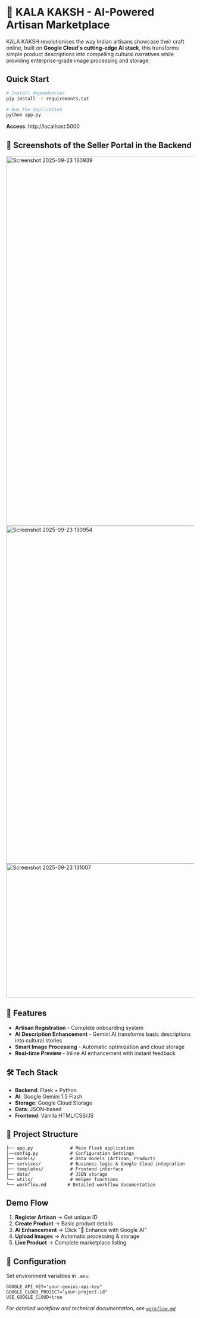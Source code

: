# 🎨 KALA KAKSH - AI-Powered Artisan Marketplace

KALA KAKSH revolutionises the way Indian artisans showcase their craft online, built on **Google Cloud's cutting-edge AI stack**, this transforms simple product descriptions into compelling cultural narratives while providing enterprise-grade image processing and storage.

##  Quick Start

```bash
# Install dependencies
pip install -r requirements.txt

# Run the application
python app.py
```

**Access**: http://localhost:5000

## 📸 Screenshots of the Seller Portal in the Backend

<img width="1887" height="989" alt="Screenshot 2025-09-23 130939" src="https://github.com/user-attachments/assets/b021663e-df8a-43fb-ada0-1238b989bcd6" />

<img width="1892" height="904" alt="Screenshot 2025-09-23 130954" src="https://github.com/user-attachments/assets/5e1d1862-6d54-4373-9484-3d45e2b1e2e4" />

<img width="1887" height="359" alt="Screenshot 2025-09-23 131007" src="https://github.com/user-attachments/assets/2f5f9e1c-bfbc-421b-ba54-7e6c6242bf7f" />








## 🤖 Features

- **Artisan Registration** - Complete onboarding system
- **AI Description Enhancement** - Gemini AI transforms basic descriptions into cultural stories
- **Smart Image Processing** - Automatic optimization and cloud storage
- **Real-time Preview** - Inline AI enhancement with instant feedback

## 🛠️ Tech Stack

- **Backend**: Flask + Python
- **AI**: Google Gemini 1.5 Flash
- **Storage**: Google Cloud Storage 
- **Data**: JSON-based 
- **Frontend**: Vanilla HTML/CSS/JS

## 📁 Project Structure

```
├── app.py              # Main Flask application
|──config.py            # Configuration Settings
├── models/             # Data models (Artisan, Product)
├── services/           # Business logic & Google Cloud integration
├── templates/          # Frontend interface
├── data/               # JSON storage
└── utils/              # Helper functions
└── workflow.md        # Detailed workflow documentation
```

##  Demo Flow

1. **Register Artisan** → Get unique ID
2. **Create Product** → Basic product details
3. **AI Enhancement** → Click "🤖 Enhance with Google AI"
4. **Upload Images** → Automatic processing & storage
5. **Live Product** → Complete marketplace listing

## 🔧 Configuration

Set environment variables in `.env`:
```env
GOOGLE_API_KEY="your-gemini-api-key"
GOOGLE_CLOUD_PROJECT="your-project-id"
USE_GOOGLE_CLOUD=true
```


*For detailed workflow and technical documentation, see [`workflow.md`](workflow.md)*

